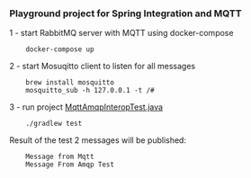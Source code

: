 ### Playground project for Spring Integration and MQTT



1 - start RabbitMQ server with MQTT using docker-compose

        docker-compose up

2 - start Mosuqitto client to listen for all messages

        brew install mosquitto
        mosquitto_sub -h 127.0.0.1 -t /#

3 - run project [MqttAmqpInteropTest.java](https://github.com/dimetron/Rabbit2MqttExample/blob/master/src/test/java/MqttAmqpInteropTest.java)

        ./gradlew test

Result of the test 2 messages will be published:

        Message from Mqtt
        Message From Amqp Test